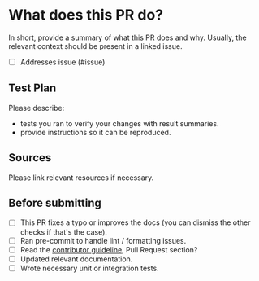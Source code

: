 # What does this PR do?

In short, provide a summary of what this PR does and why. Usually, the relevant context should be present in a linked issue.

- [ ] Addresses issue (#issue)


## Test Plan

Please describe:
 - tests you ran to verify your changes with result summaries.
 - provide instructions so it can be reproduced.


## Sources

Please link relevant resources if necessary.


## Before submitting

- [ ] This PR fixes a typo or improves the docs (you can dismiss the other checks if that's the case).
- [ ] Ran pre-commit to handle lint / formatting issues.
- [ ] Read the [contributor guideline](https://github.com/meta-llama/llama-stack/blob/main/CONTRIBUTING.md),
      Pull Request section?
- [ ] Updated relevant documentation.
- [ ] Wrote necessary unit or integration tests.
